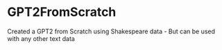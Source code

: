# GPT2FromScratch
Created a GPT2 from Scratch using Shakespeare data - But can be used with any other text data
